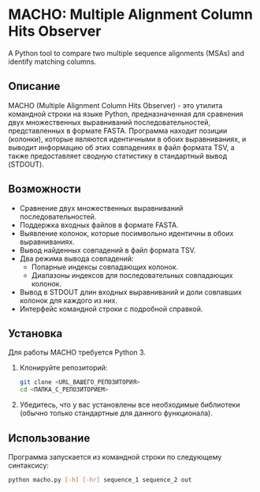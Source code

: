 # MACHO: Multiple Alignment Column Hits Observer

A Python tool to compare two multiple sequence alignments (MSAs) and identify matching columns.

## Описание

MACHO (Multiple Alignment Column Hits Observer) - это утилита командной строки на языке Python, предназначенная для сравнения двух множественных выравниваний последовательностей, представленных в формате FASTA. Программа находит позиции (колонки), которые являются идентичными в обоих выравниваниях, и выводит информацию об этих совпадениях в файл формата TSV, а также предоставляет сводную статистику в стандартный вывод (STDOUT).

## Возможности

* Сравнение двух множественных выравниваний последовательностей.
* Поддержка входных файлов в формате FASTA.
* Выявление колонок, которые посимвольно идентичны в обоих выравниваниях.
* Вывод найденных совпадений в файл формата TSV.
* Два режима вывода совпадений:
    * Попарные индексы совпадающих колонок.
    * Диапазоны индексов для последовательных совпадающих колонок.
* Вывод в STDOUT длин входных выравниваний и доли совпавших колонок для каждого из них.
* Интерфейс командной строки с подробной справкой.

## Установка

Для работы MACHO требуется Python 3.

1.  Клонируйте репозиторий:
    ```bash
    git clone <URL_ВАШЕГО_РЕПОЗИТОРИЯ>
    cd <ПАПКА_С_РЕПОЗИТОРИЕМ>
    ```
2.  Убедитесь, что у вас установлены все необходимые библиотеки (обычно только стандартные для данного функционала).

## Использование

Программа запускается из командной строки по следующему синтаксису:

```bash
python macho.py [-h] [-hr] sequence_1 sequence_2 out
